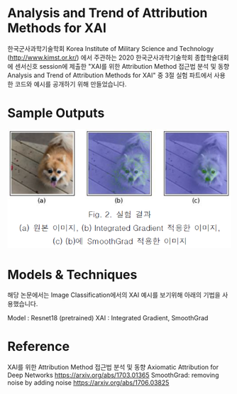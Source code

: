 # Analysis and Trend of Attribution Methods for XAI

한국군사과학기술학회 Korea Institute of Military Science and Technology (http://www.kimst.or.kr/) 에서 주관하는 2020 한국군사과학기술학회 종합학술대회에 센서신호 session에 제출한 "XAI를 위한 Attribution Method 접근법 분석 및 동향 Analysis and Trend of Attribution Methods for XAI" 중 3절 실험 파트에서 사용한 코드와 예시를 공개하기 위해 만들었습니다.



# Sample Outputs
![sample.png](./sample.png)



# Models & Techniques
해당 논문에서는 Image Classification에서의 XAI 예시를 보기위해 아래의 기법을 사용했습니다.

Model : Resnet18 (pretrained)
XAI : Integrated Gradient, SmoothGrad 



# Reference
XAI를 위한 Attribution Method 접근법 분석 및 동향 
Axiomatic Attribution for Deep Networks https://arxiv.org/abs/1703.01365
SmoothGrad: removing noise by adding noise https://arxiv.org/abs/1706.03825
